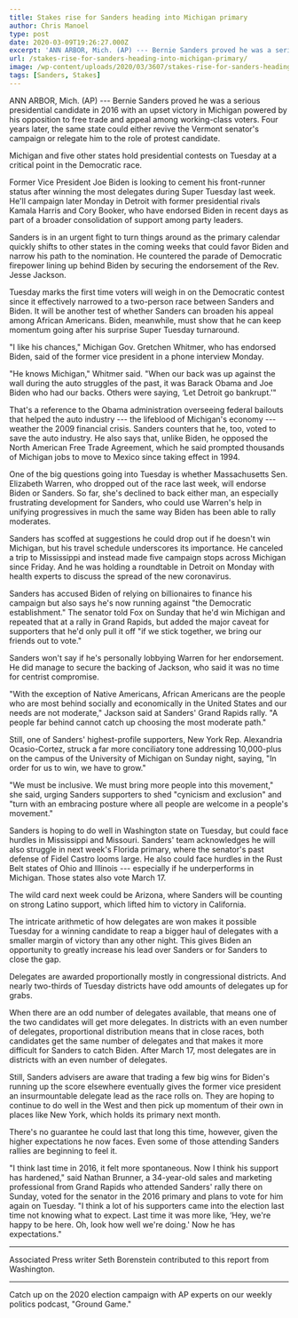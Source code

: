 ```yaml
---
title: Stakes rise for Sanders heading into Michigan primary
author: Chris Manoel
type: post
date: 2020-03-09T19:26:27.000Z
excerpt: 'ANN ARBOR, Mich. (AP) --- Bernie Sanders proved he was a serious presidential candidate in 2016 with an upset victory in Michigan powered by his opposition to free trade and appeal among working-class voters. Four years later, the same state could either revive the Vermont senator''s campaign or relegate him to the role of protest&hellip;'
url: /stakes-rise-for-sanders-heading-into-michigan-primary/
image: /wp-content/uploads/2020/03/3607/stakes-rise-for-sanders-heading-into-michigan-primary.jpeg
tags: [Sanders, Stakes]
---
```


ANN ARBOR, Mich. (AP) --- Bernie Sanders proved he was a serious presidential candidate in 2016 with an upset victory in Michigan powered by his opposition to free trade and appeal among working-class voters. Four years later, the same state could either revive the Vermont senator's campaign or relegate him to the role of protest candidate.

Michigan and five other states hold presidential contests on Tuesday at a critical point in the Democratic race.

Former Vice President Joe Biden is looking to cement his front-runner status after winning the most delegates during Super Tuesday last week. He'll campaign later Monday in Detroit with former presidential rivals Kamala Harris and Cory Booker, who have endorsed Biden in recent days as part of a broader consolidation of support among party leaders.

Sanders is in an urgent fight to turn things around as the primary calendar quickly shifts to other states in the coming weeks that could favor Biden and narrow his path to the nomination. He countered the parade of Democratic firepower lining up behind Biden by securing the endorsement of the Rev. Jesse Jackson.

Tuesday marks the first time voters will weigh in on the Democratic contest since it effectively narrowed to a two-person race between Sanders and Biden. It will be another test of whether Sanders can broaden his appeal among African Americans. Biden, meanwhile, must show that he can keep momentum going after his surprise Super Tuesday turnaround.

"I like his chances," Michigan Gov. Gretchen Whitmer, who has endorsed Biden, said of the former vice president in a phone interview Monday.

"He knows Michigan," Whitmer said. "When our back was up against the wall during the auto struggles of the past, it was Barack Obama and Joe Biden who had our backs. Others were saying, ‘Let Detroit go bankrupt.'"

That's a reference to the Obama administration overseeing federal bailouts that helped the auto industry --- the lifeblood of Michigan's economy --- weather the 2009 financial crisis. Sanders counters that he, too, voted to save the auto industry. He also says that, unlike Biden, he opposed the North American Free Trade Agreement, which he said prompted thousands of Michigan jobs to move to Mexico since taking effect in 1994.

One of the big questions going into Tuesday is whether Massachusetts Sen. Elizabeth Warren, who dropped out of the race last week, will endorse Biden or Sanders. So far, she's declined to back either man, an especially frustrating development for Sanders, who could use Warren's help in unifying progressives in much the same way Biden has been able to rally moderates.

Sanders has scoffed at suggestions he could drop out if he doesn't win Michigan, but his travel schedule underscores its importance. He canceled a trip to Mississippi and instead made five campaign stops across Michigan since Friday. And he was holding a roundtable in Detroit on Monday with health experts to discuss the spread of the new coronavirus.

Sanders has accused Biden of relying on billionaires to finance his campaign but also says he's now running against "the Democratic establishment." The senator told Fox on Sunday that he'd win Michigan and repeated that at a rally in Grand Rapids, but added the major caveat for supporters that he'd only pull it off "if we stick together, we bring our friends out to vote."

Sanders won't say if he's personally lobbying Warren for her endorsement. He did manage to secure the backing of Jackson, who said it was no time for centrist compromise.

"With the exception of Native Americans, African Americans are the people who are most behind socially and economically in the United States and our needs are not moderate," Jackson said at Sanders' Grand Rapids rally. "A people far behind cannot catch up choosing the most moderate path."

Still, one of Sanders' highest-profile supporters, New York Rep. Alexandria Ocasio-Cortez, struck a far more conciliatory tone addressing 10,000-plus on the campus of the University of Michigan on Sunday night, saying, "In order for us to win, we have to grow."

"We must be inclusive. We must bring more people into this movement," she said, urging Sanders supporters to shed "cynicism and exclusion" and "turn with an embracing posture where all people are welcome in a people's movement."

Sanders is hoping to do well in Washington state on Tuesday, but could face hurdles in Mississippi and Missouri. Sanders' team acknowledges he will also struggle in next week's Florida primary, where the senator's past defense of Fidel Castro looms large. He also could face hurdles in the Rust Belt states of Ohio and Illinois --- especially if he underperforms in Michigan. Those states also vote March 17.

The wild card next week could be Arizona, where Sanders will be counting on strong Latino support, which lifted him to victory in California.

The intricate arithmetic of how delegates are won makes it possible Tuesday for a winning candidate to reap a bigger haul of delegates with a smaller margin of victory than any other night. This gives Biden an opportunity to greatly increase his lead over Sanders or for Sanders to close the gap.

Delegates are awarded proportionally mostly in congressional districts. And nearly two-thirds of Tuesday districts have odd amounts of delegates up for grabs.

When there are an odd number of delegates available, that means one of the two candidates will get more delegates. In districts with an even number of delegates, proportional distribution means that in close races, both candidates get the same number of delegates and that makes it more difficult for Sanders to catch Biden. After March 17, most delegates are in districts with an even number of delegates.

Still, Sanders advisers are aware that trading a few big wins for Biden's running up the score elsewhere eventually gives the former vice president an insurmountable delegate lead as the race rolls on. They are hoping to continue to do well in the West and then pick up momentum of their own in places like New York, which holds its primary next month.

There's no guarantee he could last that long this time, however, given the higher expectations he now faces. Even some of those attending Sanders rallies are beginning to feel it.

"I think last time in 2016, it felt more spontaneous. Now I think his support has hardened," said Nathan Brunner, a 34-year-old sales and marketing professional from Grand Rapids who attended Sanders' rally there on Sunday, voted for the senator in the 2016 primary and plans to vote for him again on Tuesday. "I think a lot of his supporters came into the election last time not knowing what to expect. Last time it was more like, ‘Hey, we're happy to be here. Oh, look how well we're doing.' Now he has expectations."

* * *

Associated Press writer Seth Borenstein contributed to this report from Washington.

* * *

Catch up on the 2020 election campaign with AP experts on our weekly politics podcast, "Ground Game."
